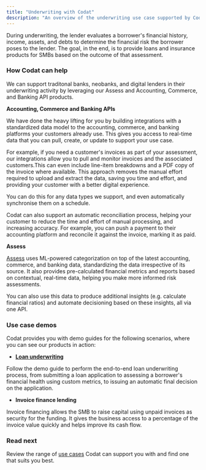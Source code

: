 ```yaml
---
title: "Underwriting with Codat"
description: "An overview of the underwriting use case supported by Codat"
---
```


During underwriting, the lender evaluates a borrower's financial history, income, assets, and debts to determine the financial risk the borrower poses to the lender. The goal, in the end, is to provide loans and insurance products for SMBs based on the outcome of that assessment.

### How Codat can help

We can support traditonal banks, neobanks, and digital lenders in their underwriting activity by leveraging our Assess and Accounting, Commerce, and Banking API products. 

**Accounting, Commerce and Banking APIs**

We have done the heavy lifting for you by building integrations with a standardized data model to the accounting, commerce, and banking platforms your customers already use. This gives you access to real-time data that you can pull, create, or update to support your use case.

For example, if you need a customer's invoices as part of your assessment, our integrations allow you to pull and monitor invoices and the associated customers.This can even include line-item breakdowns and a PDF copy of the invoice where available. This approach removes the manual effort required to upload and extract the data, saving you time and effort, and providing your customer with a better digital experience. 

You can do this for any data types we support, and even automatically synchronise them on a schedule.

Codat can also support an automatic reconciliation process, helping your customer to reduce the time and effort of manual processing, and increasing accuracy. For example, you can push a payment to their accounting platform and reconcile it against the invoice, marking it as paid. 

**Assess**

[Assess](/assess/overview) uses ML-powered categorization on top of the latest accounting, commerce, and banking data, standardizing the data irrespective of its source. It also provides pre-calculated financial metrics and reports based on contextual, real-time data, helping you make more informed risk assessments.

You can also use this data to produce additional insights (e.g. calculate financial ratios) and automate decisioning based on these insights, all via one API.

### Use case demos

Codat provides you with demo guides for the following scenarios, where you can see our products in action:

- **[Loan underwriting](/assess/guides/underwriting/introduction)**

Follow the demo guide to perform the end-to-end loan underwriting process, from submitting a loan application to assessing a borrower's financial health using custom metrics, to issuing an automatic final decision on the application. 

- **Invoice finance lending**

Invoice financing allows the SMB to raise capital using unpaid invoices as security for the funding. It gives the business access to a percentage of the invoice value quickly and helps improve its cash flow. 

### Read next

Review the range of [use cases](/usecases/overview) Codat can support you with and find one that suits you best.